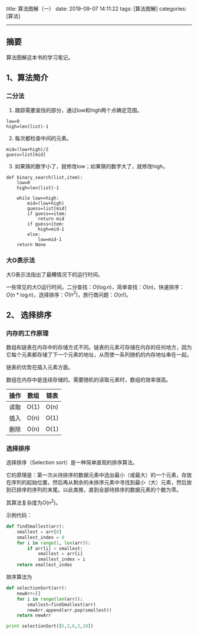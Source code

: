 title: 算法图解（一）
date: 2019-09-07 14:11:22
tags: [算法图解]
categories: [算法]

---

## 摘要

算法图解这本书的学习笔记。

<!--more-->

## 1、算法简介

### 二分法

1. 跟踪需要查找的部分，通过low和high两个点确定范围。
```
low=0
high=len(list)-1
```

2. 每次都检查中间的元素。
```
mid=(low+high)/2
guess=list[mid]
```

3. 如果猜的数字小了，就修改low；如果猜的数字大了，就修改high。
```
def binary_search(list,item):
	low=0
	high=len(list)-1
	
	while low<=high:
		mid=(low+high)
		guess=list[mid]
		if guess==item:
			return mid
		if guess>item:
			high=mid-1
		else:
			low=mid-1
	return None
```

### 大O表示法

大O表示法指出了最糟情况下的运行时间。

一些常见的大O运行时间。二分查找：$O(\log n)$，简单查找：$O(n)$，快速排序：$O(n*\log n)$，选择排序：$O(n^2)$，旅行商问题：$O(n!)$。

## 2、 选择排序

### 内存的工作原理

数组和链表在内存中的存储方式不同。链表的元素可存储在内存的任何地方，因为它每个元素都存储了下一个元素的地址，从而使一系列随机的内存地址串在一起。

链表的优势在插入元素方面。

数组在内存中是连续存储的。需要随机的读取元素时，数组的效率很高。

| 操作 | 数组 | 链表 |
| :-: | :-: | :-: |
| 读取 | O(1) | O(n) |
| 插入 | O(n) | O(1) |
| 删除 | O(n) | O(1) |

### 选择排序

选择排序（Selection sort）是一种简单直观的排序算法。

它的原理是：第一次从待排序的数据元素中选出最小（或最大）的一个元素，存放在序列的起始位置，然后再从剩余的未排序元素中寻找到最小（大）元素，然后放到已排序的序列的末尾。以此类推，直到全部待排序的数据元素的个数为零。

其算法复杂度为$O(n^2)$。

示例代码：

```python
def findSmallest(arr):
	smallest = arr[0]
	smallest_index = 0
	for i in range(1, len(arr)):
		if arr[i] < smallest:
			smallest = arr[i]
			smallest_index = i
	return smallest_index
```

排序算法为

```python
def selectionSort(arr):
	newArr=[]
	for i in range(len(arr)):
		smallest=findSmallest(arr)
		newArr.append(arr.pop(smallest))
	return newArr
```
```python
print selectionSort([5,3,6,2,10])
```










